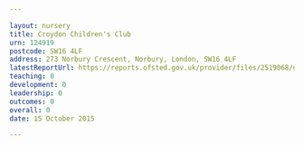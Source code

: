 ```yaml
---

layout: nursery
title: Croydon Children's Club
urn: 124919
postcode: SW16 4LF
address: 273 Norbury Crescent, Norbury, London, SW16 4LF
latestReportUrl: https://reports.ofsted.gov.uk/provider/files/2519068/urn/124919.pdf
teaching: 0
development: 0
leadership: 0
outcomes: 0
overall: 0
date: 15 October 2015

---
```

